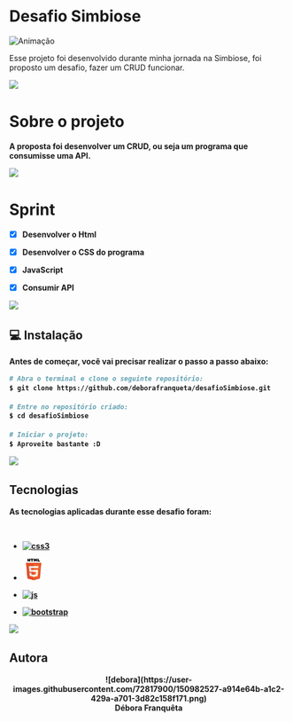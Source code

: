 # Desafio Simbiose #




![Animação](https://user-images.githubusercontent.com/72817900/150870292-9cbd238c-9090-43bc-81c9-90f56b6e7584.gif)


 
<p> Esse projeto foi desenvolvido durante minha jornada na Simbiose, foi proposto um desafio, fazer um CRUD funcionar.

<b> 


![](https://i.imgur.com/waxVImv.png)


<b>


# Sobre o projeto

<p> A proposta foi desenvolver um CRUD, ou seja um programa que consumisse uma API.</p>



<b> 




![](https://i.imgur.com/waxVImv.png)


# Sprint

- [x] Desenvolver o Html
- [x] Desenvolver o CSS do programa
- [x] JavaScript
- [x] Consumir API


<b> 


![](https://i.imgur.com/waxVImv.png)



##  💻 Instalação

<p> Antes de começar, você vai precisar realizar o passo a passo abaixo: 

```bash
# Abra o terminal e clone o seguinte repositório:
$ git clone https://github.com/deborafranqueta/desafioSimbiose.git

# Entre no repositório criado:
$ cd desafioSimbiose

# Iniciar o projeto:
$ Aproveite bastante :D

```
</p>

<b> 


![](https://i.imgur.com/waxVImv.png)



##  Tecnologias


As  tecnologias aplicadas durante esse desafio foram:

<br>


 - <a href="https://www.w3schools.com/css/" target="_blank"> <img src="https://raw.githubusercontent.com/devicons/devicon /master/icons/css3/css3-original-wordmark.svg" alt="css3" width="40" height="40"/> </a>

 - <a href="https://www.w3.org /html/" target="_blank"> <img src="https://raw.githubusercontent.com/devicons/devicon/master/icons/html5/html5-original-wordmark.svg" alt="html5" width= "40" altura="40"/> </a> 

 - <a href="https://developer.mozilla.org/pt-BR/docs/Web/JavaScript" target="_blank"> <img src="https://encrypted-tbn0.gstatic.com/images?q=tbn:ANd9GcSZqEmU957Lu04cLXjNuloYZRYIotlIDNYybg&usqp=CAU" alt="js" width= "30" altura="30"/> </a>

 - <a href="https://getbootstrap.com/" target="_blank"> <img src="https://startbootstrap.com/assets/img/brand-logos/bootstrap-4.svg" alt="bootstrap" width= "30" altura="30"/> </a>

<b> 


![](https://i.imgur.com/waxVImv.png)



##  Autora
 
 <span align ="center">
 
<div>![debora](https://user-images.githubusercontent.com/72817900/150982527-a914e64b-a1c2-429a-a701-3d82c158f171.png)</div>
 <div aligin="center"> Débora Franquêta </div> </span>
